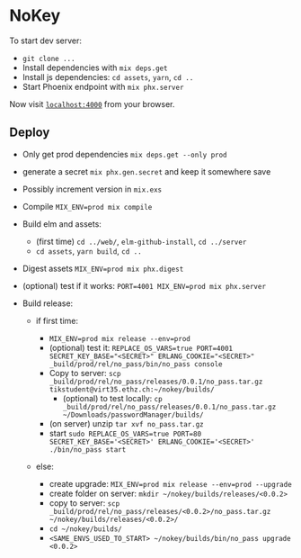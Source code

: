 # NoKey

To start dev server:

  * `git clone ...`
  * Install dependencies with `mix deps.get`
  * Install js dependencies: `cd assets`, `yarn`, `cd ..`
  * Start Phoenix endpoint with `mix phx.server`

Now visit [`localhost:4000`](http://localhost:4000) from your browser.

## Deploy

  * Only get prod dependencies `mix deps.get --only prod`
  * generate a secret `mix phx.gen.secret` and keep it somewhere save

  * Possibly increment version in `mix.exs`
  * Compile `MIX_ENV=prod mix compile`
  * Build elm and assets:
    + (first time) `cd ../web/`, `elm-github-install`, `cd ../server`
    + `cd assets`, `yarn build`, `cd ..`
  * Digest assets `MIX_ENV=prod mix phx.digest`
  * (optional) test if it works: `PORT=4001 MIX_ENV=prod mix phx.server`
  * Build release:
    
    - if first time:
        + `MIX_ENV=prod mix release --env=prod`
        + (optional) test it: `REPLACE_OS_VARS=true PORT=4001 SECRET_KEY_BASE="<SECRET>" ERLANG_COOKIE="<SECRET>" _build/prod/rel/no_pass/bin/no_pass console`
        + Copy to server: `scp _build/prod/rel/no_pass/releases/0.0.1/no_pass.tar.gz tikstudent@virt35.ethz.ch:~/nokey/builds/`
            * (optional) to test locally: `cp _build/prod/rel/no_pass/releases/0.0.1/no_pass.tar.gz ~/Downloads/passwordManager/builds/`
        + (on server) unzip `tar xvf no_pass.tar.gz`
        + start `sudo REPLACE_OS_VARS=true PORT=80 SECRET_KEY_BASE='<SECRET>' ERLANG_COOKIE='<SECRET>' ./bin/no_pass start`
    
    - else:
        + create upgrade: `MIX_ENV=prod mix release --env=prod --upgrade`
        + create folder on server: `mkdir ~/nokey/builds/releases/<0.0.2>`
        + copy to server: `scp _build/prod/rel/no_pass/releases/<0.0.2>/no_pass.tar.gz ~/nokey/builds/releases/<0.0.2>/`
        + `cd ~/nokey/builds/`
        + `<SAME_ENVS_USED_TO_START> ~/nokey/builds/bin/no_pass upgrade <0.0.2>`

